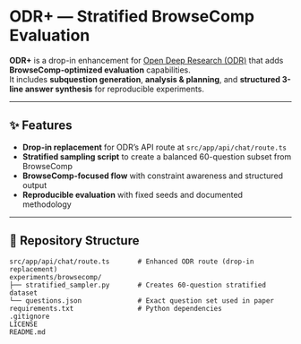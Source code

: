 # ODR+ — Stratified BrowseComp Evaluation

**ODR+** is a drop-in enhancement for [Open Deep Research (ODR)](https://github.com/nickscamara/open-deep-research) that adds **BrowseComp-optimized evaluation** capabilities.  
It includes **subquestion generation**, **analysis & planning**, and **structured 3-line answer synthesis** for reproducible experiments.

---

## ✨ Features

- **Drop-in replacement** for ODR’s API route at `src/app/api/chat/route.ts`
- **Stratified sampling script** to create a balanced 60-question subset from BrowseComp
- **BrowseComp-focused flow** with constraint awareness and structured output
- **Reproducible evaluation** with fixed seeds and documented methodology

---

## 📂 Repository Structure

```plaintext
src/app/api/chat/route.ts       # Enhanced ODR route (drop-in replacement)
experiments/browsecomp/
├── stratified_sampler.py       # Creates 60-question stratified dataset
└── questions.json              # Exact question set used in paper
requirements.txt                # Python dependencies
.gitignore
LICENSE
README.md
